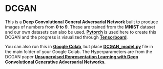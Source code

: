 # DCGAN
This is a **Deep Convolutional General Adversarial Network** built to produce images of numbers from **0 to 9**. These are trained from the **MNIST** dataset and our own datasets can also be used. [**Pytorch**](https://pytorch.org/get-started/locally/) is used here to create this DCGAN and the progress is visualized through [**Tensorboard**](https://www.tensorflow.org/tensorboard/get_started). 

You can also run this in [**Google Colab**](https://colab.research.google.com/notebooks/intro.ipynb), but place [**DCGAN_model.py**](https://github.com/Newbie-master-416/DCGAN/blob/main/DCGAN_model.py) file in the main folder of your Google Colab. The Hyperparameters are from the DCGAN paper [**Unsupervised Representation Learning with Deep Convolutional Generative Adversarial Networks**](https://arxiv.org/abs/1511.06434).
